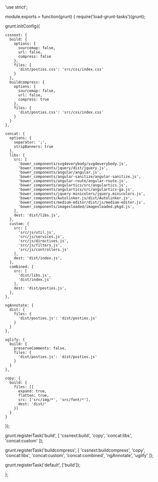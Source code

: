 'use strict';

module.exports = function(grunt) {
  require('load-grunt-tasks')(grunt);

  grunt.initConfig({

    cssnext: {
      build: {
        options: {
          sourcemap: false,
          url: false,
          compress: false
        },
        files: {
          'dist/posties.css': 'src/css/index.css'
        }
      },
      buildcompress: {
        options: {
          sourcemap: false,
          url: false,
          compress: true
        },
        files: {
          'dist/posties.css': 'src/css/index.css'
        }
      }
    },

    concat: {
      options: {
        separator: ';',
        stripBanners: true
      },
      libs: {
        src: [
          'bower_components/svg4everybody/svg4everybody.js',
          'bower_components/jquery/dist/jquery.js',
          'bower_components/angular/angular.js',
          'bower_components/angular-sanitize/angular-sanitize.js',
          'bower_components/angular-route/angular-route.js',
          'bower_components/angulartics/src/angulartics.js',
          'bower_components/angulartics/src/angulartics-ga.js',
          'bower_components/jquery-minicolors/jquery.minicolors.js',
          'bower_components/Autolinker.js/dist/Autolinker.js',
          'bower_components/medium-editor/dist/js/medium-editor.js',
          'bower_components/imagesloaded/imagesloaded.pkgd.js',
        ],
        dest: 'dist/libs.js',
      },
      custom: {
        src: [
          'src/js/util.js',
          'src/js/services.js',
          'src/js/directives.js',
          'src/js/filters.js',
          'src/js/controllers.js'
        ],
        dest: 'dist/index.js',
      },
      combined: {
        src: [
          'dist/libs.js',
          'dist/index.js'
        ],
        dest: 'dist/posties.js',
      },
    },

    ngAnnotate: {
      dist: {
        files: {
          'dist/posties.js': 'dist/posties.js'
        }
      }
    },

    uglify: {
      build: {
        preserveComments: false,
        files: {
          'dist/posties.js': 'dist/posties.js'
        }
      }
    },

    copy: {
      build: {
        files: [{
          expand: true,
          flatten: true,
          src: ['src/img/*', 'src/font/*'],
          dest: 'dist/'
        }]
      }
    }
  });

  grunt.registerTask('build', [
    'cssnext:build',
    'copy',
    'concat:libs',
    'concat:custom'
  ]);

  grunt.registerTask('buildcompress', [
    'cssnext:buildcompress',
    'copy',
    'concat:libs',
    'concat:custom',
    'concat:combined',
    'ngAnnotate',
    'uglify'
  ]);

  grunt.registerTask('default', ['build']);

};

